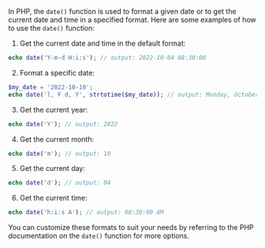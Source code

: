 In PHP, the `date()` function is used to format a given date or to get the current date and time in a specified format. Here are some examples of how to use the `date()` function:

1. Get the current date and time in the default format:

```php
echo date('Y-m-d H:i:s'); // output: 2022-10-04 08:30:00
```

2. Format a specific date:

```php
$my_date = '2022-10-10';
echo date('l, F d, Y', strtotime($my_date)); // output: Monday, October 10, 2022
```

3. Get the current year:

```php
echo date('Y'); // output: 2022
```

4. Get the current month:

```php
echo date('m'); // output: 10
```

5. Get the current day:

```php
echo date('d'); // output: 04
```

6. Get the current time:

```php
echo date('h:i:s A'); // output: 08:30:00 AM
```

You can customize these formats to suit your needs by referring to the PHP documentation on the `date()` function for more options.